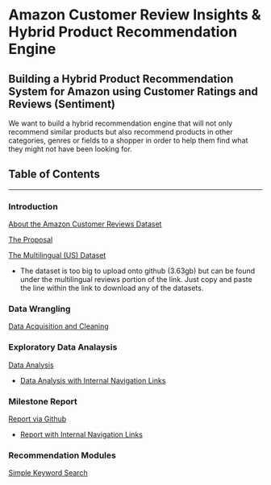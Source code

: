 # Amazon Customer Review Insights & Hybrid Product Recommendation Engine
## Building a Hybrid Product Recommendation System for Amazon using Customer Ratings and Reviews (Sentiment)

We want to build a hybrid recommendation engine that will not only recommend similar products but also recommend products in other categories, genres or fields to a shopper in order to help them find what they might not have been looking for.

## Table of Contents
--------------------------


### Introduction
[About the Amazon Customer Reviews Dataset](https://s3.amazonaws.com/amazon-reviews-pds/readme.html)

[The Proposal](https://github.com/dametreusv/amazon_hybrid_recommendation_system/blob/master/APR_Proposal.pdf)

[The Multilingual (US) Dataset](https://s3.amazonaws.com/amazon-reviews-pds/tsv/index.txt)
- The dataset is too big to upload onto github (3.63gb) but can be found under the multilingual reviews portion of the link.  Just copy and paste the line within the link to download any of the datasets.


### Data Wrangling
[Data Acquisition and Cleaning](https://github.com/dametreusv/amazon_hybrid_recommendation_system/blob/master/APR_wrangle.ipynb)


### Exploratory Data Analaysis
[Data Analysis](https://github.com/dametreusv/amazon_hybrid_recommendation_system/blob/master/APR_analysis.ipynb)
- [Data Analysis with Internal Navigation Links](https://nbviewer.jupyter.org/github/dametreusv/amazon_hybrid_recommendation_system/blob/master/APR_analysis.ipynb)


### Milestone Report
[Report via Github](https://github.com/dametreusv/amazon_hybrid_recommendation_system/blob/master/APR_milestone_report.ipynb)
- [Report with Internal Navigation Links](https://nbviewer.jupyter.org/github/dametreusv/amazon_hybrid_recommendation_system/blob/master/APR_milestone_report.ipynb)


### Recommendation Modules
[Simple Keyword Search](https://github.com/dametreusv/amazon_hybrid_recommendation_system/blob/master/APR_recommender_keyword_simple.ipynb)
